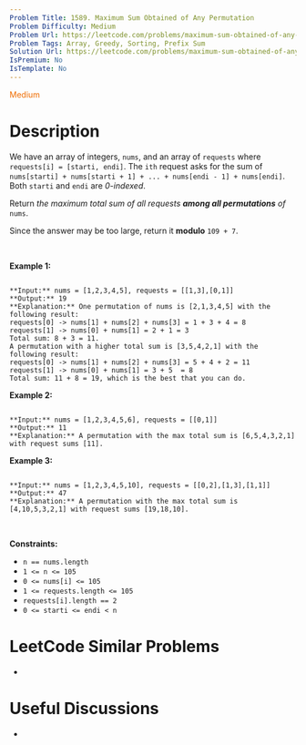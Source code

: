 ```yaml
---
Problem Title: 1589. Maximum Sum Obtained of Any Permutation
Problem Difficulty: Medium
Problem Url: https://leetcode.com/problems/maximum-sum-obtained-of-any-permutation/
Problem Tags: Array, Greedy, Sorting, Prefix Sum
Solution Url: https://leetcode.com/problems/maximum-sum-obtained-of-any-permutation/solution/
IsPremium: No
IsTemplate: No
---
```


<span style="color: rgb(239, 108, 0);">Medium</span>

# Description

We have an array of integers, `nums`, and an array of `requests` where `requests[i] = [starti, endi]`. The `ith` request asks for the sum of `nums[starti] + nums[starti + 1] + ... + nums[endi - 1] + nums[endi]`. Both `starti` and `endi` are *0-indexed*.


Return *the maximum total sum of all requests **among all permutations** of* `nums`.


Since the answer may be too large, return it **modulo** `109 + 7`.


 


**Example 1:**



```

**Input:** nums = [1,2,3,4,5], requests = [[1,3],[0,1]]
**Output:** 19
**Explanation:** One permutation of nums is [2,1,3,4,5] with the following result: 
requests[0] -> nums[1] + nums[2] + nums[3] = 1 + 3 + 4 = 8
requests[1] -> nums[0] + nums[1] = 2 + 1 = 3
Total sum: 8 + 3 = 11.
A permutation with a higher total sum is [3,5,4,2,1] with the following result:
requests[0] -> nums[1] + nums[2] + nums[3] = 5 + 4 + 2 = 11
requests[1] -> nums[0] + nums[1] = 3 + 5  = 8
Total sum: 11 + 8 = 19, which is the best that you can do.

```

**Example 2:**



```

**Input:** nums = [1,2,3,4,5,6], requests = [[0,1]]
**Output:** 11
**Explanation:** A permutation with the max total sum is [6,5,4,3,2,1] with request sums [11].
```

**Example 3:**



```

**Input:** nums = [1,2,3,4,5,10], requests = [[0,2],[1,3],[1,1]]
**Output:** 47
**Explanation:** A permutation with the max total sum is [4,10,5,3,2,1] with request sums [19,18,10].
```

 


**Constraints:**


* `n == nums.length`
* `1 <= n <= 105`
* `0 <= nums[i] <= 105`
* `1 <= requests.length <= 105`
* `requests[i].length == 2`
* `0 <= starti <= endi < n`




# LeetCode Similar Problems

- []()

# Useful Discussions

- []()
